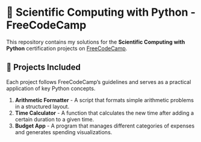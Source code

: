 # 🐍 Scientific Computing with Python - FreeCodeCamp  

This repository contains my solutions for the **Scientific Computing with Python** certification projects on [FreeCodeCamp](https://www.freecodecamp.org/).

## 📂 **Projects Included**  

Each project follows FreeCodeCamp’s guidelines and serves as a practical application of key Python concepts.  

1. **Arithmetic Formatter** - A script that formats simple arithmetic problems in a structured layout.  
2. **Time Calculator** - A function that calculates the new time after adding a certain duration to a given time.  
3. **Budget App** - A program that manages different categories of expenses and generates spending visualizations.  
